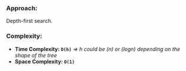 ### Approach:
Depth-first search.
​
### Complexity:
- **Time Complexity: `O(h)`** *=> h could be (n) or (logn) depending on the shape of the tree*
- **Space Complexity: `O(1)`**
​